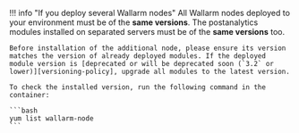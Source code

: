 !!! info "If you deploy several Wallarm nodes"
    All Wallarm nodes deployed to your environment must be of the **same versions**. The postanalytics modules installed on separated servers must be of the **same versions** too.

    Before installation of the additional node, please ensure its version matches the version of already deployed modules. If the deployed module version is [deprecated or will be deprecated soon (`3.2` or lower)][versioning-policy], upgrade all modules to the latest version.

    To check the installed version, run the following command in the container:

    ```bash
    yum list wallarm-node
    ```
